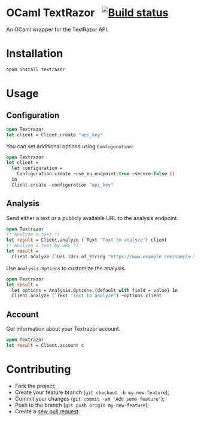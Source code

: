 # OCaml TextRazor &nbsp; [![Build status](travis-badge)](travis)

[travis-badge]: https://travis-ci.org/Richard-Degenne/ocaml-textrazor.svg?branch=master
[travis]: https://travis-ci.org/Richard-Degenne/ocaml-textrazor

An OCaml wrapper for the TextRazor API.

# Installation

```sh
opam install textrazor
```

# Usage
## Configuration

```ocaml
open Textrazor
let client = Client.create "api_key"
```

You can set additional options using `Configuration`:

```ocaml
open Textrazor
let client =
  let configuration =
    Configuration.create ~use_eu_endpoint:true ~secure:false ()
  in
  Client.create ~configuration "api_key"
```

## Analysis

Send either a text or a publicly available URL to the analysis endpoint.

```ocaml
open Textrazor
(* Analyze a text *)
let result = Client.analyze (`Text "Text to analyze") client
(* Analyze a text by URL *)
let result =
  Client.analyze (`Uri (Uri.of_string "https://www.example.com/sample.txt")) c
```

Use `Analysis.Options` to customize the analysis.

```ocaml
open Textrazor
let result =
  let options = Analysis.Options.{default with field = value} in
  Client.analyze (`Text "Text to analyze") ~options client
```

## Account

Get information about your Textrazor account.

```ocaml
open Textrazor
let result = Client.account c
```

# Contributing

- Fork the project;
- Create your feature branch (`git checkout -b my-new-feature`);
- Commit your changes (`git commit -am 'Add some feature'`);
- Push to the branch (`git push origin my-new-feature`);
- Create a [new pull request](https://github.com/Richard-Degenne/ocaml-textrazor/pulls).
